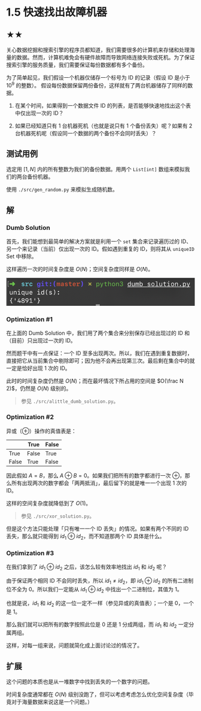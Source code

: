 # 1.5 快速找出故障机器

## ★★

关心数据挖掘和搜索引擎的程序员都知道，我们需要很多的计算机来存储和处理海量的数据。然而，计算机难免会有硬件故障而导致网络连接失败或死机。为了保证搜索引擎的服务质量，我们需要保证每份数据都有多个备份。

为了简单起见，我们假设一个机器仅储存一个标号为 ID 的记录（假设 ID 是小于 $10^9$ 的整数）。
假设每份数据保留两份备份，这样就有了两台机器储存了同样的数据。

1. 在某个时间，如果得到一个数据文件 ID 的列表，是否能够快速地找出这个表中仅出现一次的 ID？

2. 如果已经知道只有 1 台机器死机（也就是说只有 1 个备份丢失）呢？如果有 2 台机器死机呢（假设同一个数据的两个备份不会同时丢失）？

## 测试用例

选定用 $[1, N]$ 内的所有整数为我们的备份数据。用两个 `List[int]` 数组来模拟我们的两台备份机器。

使用 `./src/gen_random.py` 来模拟生成随机数。

## 解

### Dumb Solution

首先，我们能想到最简单的解决方案就是利用一个 `set` 集合来记录遍历过的 ID、另一个来记录（当前）仅出现一次的 ID。假如遇到重复的 ID，则将其从 `uniqueID` Set 中移除。

这样遍历一次的时间复杂度是 $O(N)$；空间复杂度同样是 $O(N)$。

![image-20200217202844816](readme.assets/image-20200217202844816.png)

### Optimization #1

在上面的 Dumb Solution 中，我们用了两个集合来分别保存已经出现过的 ID 和（目前）只出现过一次的 ID。

然而题干中有一点保证：一个 ID 至多出现两次。所以，我们在遇到重复数据时，直接把它从当前集合中剔除即可；因为他不会再出现第三次。最后剩在集合中的就一定是恰好出现 1 次的 ID。

此时的时间复杂度仍然是 $O(N)$；而在最坏情况下所占用的空间是 $O(\frac N 2)$，仍然是 $O(N)$ 级别的。

> 参见 `./src/alittle_dumb_solution.py`。

### Optimization #2

异或（⊕）操作的真值表是：

|       | True  | False |
| ----- | ----- | ----- |
| True  | False | True  |
| False | True  | False |

因此假如 $A = B$，那么 $A ⊕ B = 0$。如果我们把所有的数字都进行一次 ⊕，那么所有出现两次的数字都会「两两抵消」，最后留下的就是唯一一个出现 1 次的 ID。

这样的空间复杂度就降低到了 $O(1)$。

> 参见 `./src/xor_solution.py`。

但是这个方法只能处理「只有唯一一个 ID 丢失」的情况。如果有两个不同的 ID 丢失，那么就只能得到 $id_1 ⊕ id_2$，而不知道那两个 ID 具体是什么。

### Optimization #3

在我们拿到了 $id_1 ⊕ id_2$ 之后，该怎么较有效率地找出 $id_1$ 和 $id_2$ 呢？

由于保证两个相同 ID 不会同时丢失，所以 $id_1 \ne id_2$，即 $id_1 ⊕ id_2$ 的所有二进制位不全为 $0$。所以我们一定能从 $id_1 ⊕ id_2$ 中找出一个二进制位，其值为 $1$。

也就是说，$id_1$ 和 $id_2$ 的这一位一定不一样（参见异或的真值表）；一个是 $0$，一个是 $1$。

那么我们就可以把所有的数字按照此位是 $0$ 还是 $1$ 分成两组，而 $id_1$ 和 $id_2$ 一定分属两组。

这样，对每一组来说，问题就简化成上面讨论过的情况了。

## 扩展

这个问题的本质也是从一堆数字中找到丢失的一个数字的问题。

时间复杂度通常都在 $O(N)$ 级别没跑了，但可以考虑考虑怎么优化空间复杂度（毕竟对于海量数据来说这是一个问题。）

